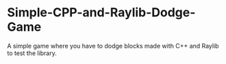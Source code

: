 # Simple-CPP-and-Raylib-Dodge-Game

A simple game where you have to dodge blocks made with C++ and Raylib to test the library.

